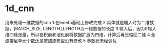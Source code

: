 # 1d_cnn
用来处理一维数据的cnn
1.在lenet5基础上修改完成 
2.具体就是输入时为二维数据，[BATCH_SIZE, LENGTH],LENGTH为一维数据的长度
3.输入后，因为tf输入维四维张量，所以卷积前和池化前将数据扩展为四维，计算后再压缩回二维
4.全连接层单元个数还是按照原模型没有修改
5.参数还未经调优
